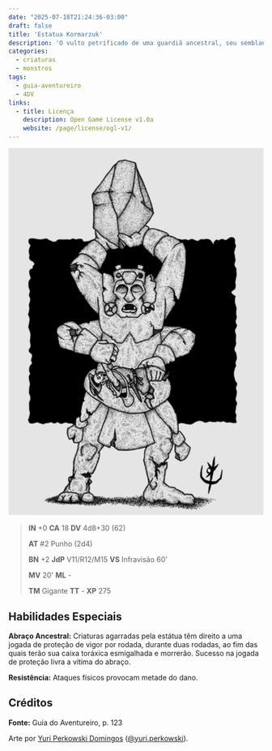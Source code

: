 ```yaml
---
date: "2025-07-18T21:24:36-03:00"
draft: false
title: 'Estatua Kormarzuk'
description: 'O vulto petrificado de uma guardiã ancestral, seu semblante captura a atenção, de forma estranha e sinistra.'
categories:
  - criaturas
  - monstros
tags:
  - guia-aventureiro
  - 4DV
links:
  - title: Licença
    description: Open Game License v1.0a
    website: /page/license/ogl-v1/
---
```


![Estátua Kormarzuk](estatua-kormarzuk.png)

> **IN** +0 **CA** 18 **DV** 4d8+30 (62)
>
> **AT** #2 Punho (2d4)
>
> **BN** +2 **JdP** V11/R12/M15 **VS** Infravisão 60'
>
> **MV** 20' **ML** -
>
> **TM** Gigante **TT** - **XP** 275

## Habilidades Especiais

**Abraço Ancestral:** Criaturas agarradas pela estátua têm
direito a uma jogada de proteção de vigor por rodada,
durante duas rodadas, ao fim das quais terão sua caixa
toráxica esmigalhada e morrerão. Sucesso na jogada de
proteção livra a vítima do abraço.

**Resistência:** Ataques físicos provocam metade do dano.

## Créditos

**Fonte:** Guia do Aventureiro, p. 123

Arte por [Yuri Perkowski Domingos](https://www.artstation.com/perkowski) ([@yuri.perkowski](https://www.instagram.com/yuri.perkowski/)).
